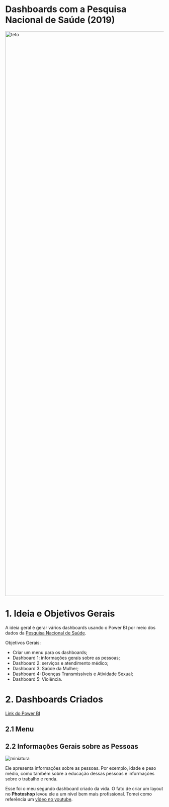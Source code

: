 # Dashboards com a Pesquisa Nacional de Saúde (2019)

<img width="1796" alt="teto" src="https://user-images.githubusercontent.com/97196457/165423004-1808180d-e7ec-4b83-8ea1-fa3a2f8969ba.png">
 
# 1. Ideia e Objetivos Gerais

A ideia geral é gerar vários dashboards usando o Power BI por meio dos dados da [Pesquisa Nacional de Saúde](https://www.pns.icict.fiocruz.br/bases-de-dados/).

Objetivos Gerais:
- Criar um menu para os dashboards;
- Dashboard 1: informações gerais sobre as pessoas;
- Dashboard 2: serviços e atendimento médico;
- Dashboard 3: Saúde da Mulher;
- Dashboard 4: Doenças Transmissíveis e Atividade Sexual;
- Dashboard 5: Violência.

# 2. Dashboards Criados
[Link do Power BI](https://app.powerbi.com/view?r=eyJrIjoiYmNhYjcxN2UtZGYzZi00MmZiLWE4MDYtYzdhMzY1NmNkZjM3IiwidCI6ImZiYTViMTc4LTNhZjEtNDQyMC05NjZiLWJmNTE2M2U2YjFkYSJ9)
## 2.1 Menu

## 2.2 Informações Gerais sobre as Pessoas

![miniatura](https://user-images.githubusercontent.com/97196457/165425655-44ff7943-8d13-48f4-9de2-e4e135c29054.png)

Ele apresenta informações sobre as pessoas. Por exemplo, idade e peso médio, como também sobre a educação dessas pessoas e informações sobre o trabalho e renda.

Esse foi o meu segundo dashboard criado da vida. O fato de criar um layout no **Photoshop** levou ele a um nível bem mais profissional. Tomei como referência um [vídeo no youtube](https://www.youtube.com/watch?v=ANcukJkPwSw).
